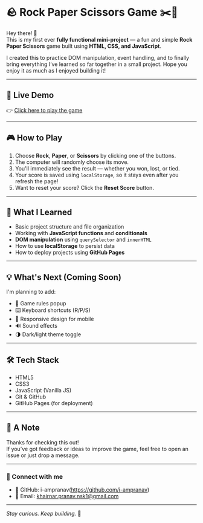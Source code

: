 # 🪨 Rock Paper Scissors Game ✂️📄

Hey there! 👋  
This is my first ever **fully functional mini-project** — a fun and simple **Rock Paper Scissors** game built using **HTML, CSS, and JavaScript**.

I created this to practice DOM manipulation, event handling, and to finally bring everything I’ve learned so far together in a small project. Hope you enjoy it as much as I enjoyed building it!

---

## 🔗 Live Demo

👉 [Click here to play the game](https://i-ampranav.github.io/rock-paper-scissors/)

---

## 🎮 How to Play

1. Choose **Rock**, **Paper**, or **Scissors** by clicking one of the buttons.
2. The computer will randomly choose its move.
3. You'll immediately see the result — whether you won, lost, or tied.
4. Your score is saved using `localStorage`, so it stays even after you refresh the page!
5. Want to reset your score? Click the **Reset Score** button.

---

## 🧠 What I Learned

- Basic project structure and file organization
- Working with **JavaScript functions** and **conditionals**
- **DOM manipulation** using `querySelector` and `innerHTML`
- How to use **localStorage** to persist data
- How to deploy projects using **GitHub Pages**

---

## 💡 What's Next (Coming Soon)

I'm planning to add:
- 🎯 Game rules popup
- ⌨️ Keyboard shortcuts (R/P/S)
- 📱 Responsive design for mobile
- 🔊 Sound effects
- 🌗 Dark/light theme toggle

---

## 🛠️ Tech Stack

- HTML5
- CSS3
- JavaScript (Vanilla JS)
- Git & GitHub
- GitHub Pages (for deployment)

---

## 🙌 A Note

Thanks for checking this out!  
If you’ve got feedback or ideas to improve the game, feel free to open an issue or just drop a message.

---

### 🔗 Connect with me

- 💼 GitHub: i-ampranav(https://github.com/i-ampranav)
- 📧 Email: khairnar.pranav.nsk1@gmail.com

---

_Stay curious. Keep building._ 🚀

